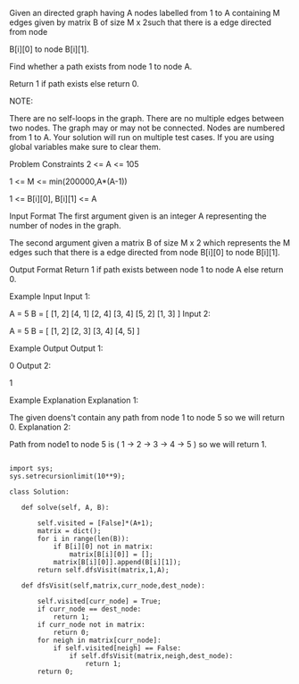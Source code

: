 Given an directed graph having A nodes labelled from 1 to A containing M edges given by matrix B of size M x 2such that there is a edge directed from node

B[i][0] to node B[i][1].

Find whether a path exists from node 1 to node A.

Return 1 if path exists else return 0.

NOTE:

There are no self-loops in the graph.
There are no multiple edges between two nodes.
The graph may or may not be connected.
Nodes are numbered from 1 to A.
Your solution will run on multiple test cases. If you are using global variables make sure to clear them.


Problem Constraints
2 <= A <= 105

1 <= M <= min(200000,A*(A-1))

1 <= B[i][0], B[i][1] <= A



Input Format
The first argument given is an integer A representing the number of nodes in the graph.

The second argument given a matrix B of size M x 2 which represents the M edges such that there is a edge directed from node B[i][0] to node B[i][1].



Output Format
Return 1 if path exists between node 1 to node A else return 0.



Example Input
Input 1:

 A = 5
 B = [  [1, 2] 
        [4, 1] 
        [2, 4] 
        [3, 4] 
        [5, 2] 
        [1, 3] ]
Input 2:

 A = 5
 B = [  [1, 2]
        [2, 3] 
        [3, 4] 
        [4, 5] ]


Example Output
Output 1:

 0
Output 2:

 1


Example Explanation
Explanation 1:

 The given doens't contain any path from node 1 to node 5 so we will return 0.
Explanation 2:

 Path from node1 to node 5 is ( 1 -> 2 -> 3 -> 4 -> 5 ) so we will return 1.
 
 
 
 ```
 
import sys;
sys.setrecursionlimit(10**9);

class Solution:

    def solve(self, A, B):

        self.visited = [False]*(A+1);
        matrix = dict();
        for i in range(len(B)):
            if B[i][0] not in matrix:
                matrix[B[i][0]] = [];
            matrix[B[i][0]].append(B[i][1]);
        return self.dfsVisit(matrix,1,A);
    
    def dfsVisit(self,matrix,curr_node,dest_node):

        self.visited[curr_node] = True;
        if curr_node == dest_node:
            return 1;
        if curr_node not in matrix:
            return 0;
        for neigh in matrix[curr_node]:
            if self.visited[neigh] == False:
                if self.dfsVisit(matrix,neigh,dest_node):
                    return 1;
        return 0;
   
 
 ```

